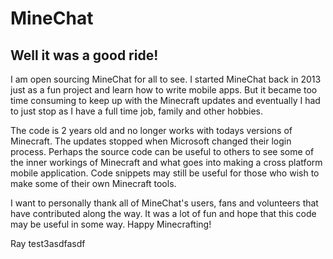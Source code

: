 # MineChat

## Well it was a good ride!  

I am open sourcing MineChat for all to see.  I started MineChat back in 2013 just as a fun project and learn how to write mobile apps.   But it became too time consuming to keep up with the Minecraft updates and eventually I had to just stop as I have a full time job, family and other hobbies. 

The code is 2 years old and no longer works with todays versions of Minecraft. The updates stopped when Microsoft changed their login process. Perhaps the source code can be useful to others to see some of the inner workings of Minecraft and what goes into making a cross platform mobile application.  Code snippets may still be useful for those who wish to make some of their own Minecraft tools.    

I want to personally thank all of MineChat's users, fans and volunteers that have contributed along the way.  It was a lot of fun and hope that this code may be useful in some way.   Happy Minecrafting!

Ray
test3asdfasdf

